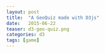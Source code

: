 ```yaml
---
layout: post
title:  "A GeoQuiz made with D3js"
date:   2015-06-22
teaser: d3-geo-quiz.png
categories: d3
tags: [game]
---
```

